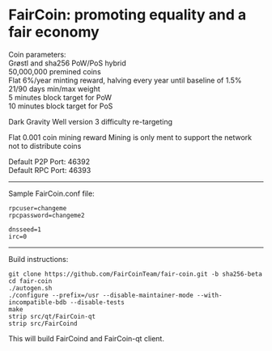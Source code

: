 FairCoin: promoting equality and a fair economy
===============================================

Coin parameters:  
Grøstl and sha256 PoW/PoS hybrid  
50,000,000 premined coins  
Flat 6%/year minting reward, halving every year until baseline of 1.5%  
21/90 days min/max weight  
5 minutes block target for PoW  
10 minutes block target for PoS   
  
Dark Gravity Well version 3 difficulty re-targeting
  
Flat 0.001 coin mining reward
Mining is only ment to support the network not to distribute coins

Default P2P Port: 46392  
Default RPC Port: 46393  

---

Sample FairCoin.conf file:

```
rpcuser=changeme  
rpcpassword=changeme2  

dnsseed=1
irc=0
```

---
Build instructions:

```
git clone https://github.com/FairCoinTeam/fair-coin.git -b sha256-beta  
cd fair-coin  
./autogen.sh  
./configure --prefix=/usr --disable-maintainer-mode --with-incompatible-bdb --disable-tests  
make  
strip src/qt/FairCoin-qt  
strip src/FairCoind  
```
This will build FairCoind and FairCoin-qt client.
